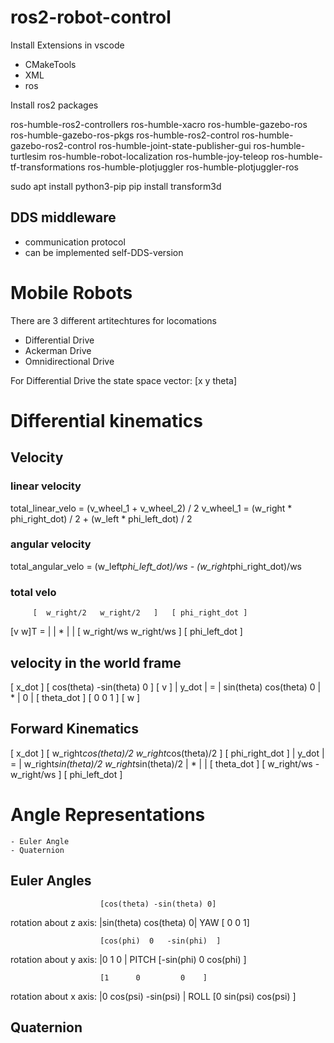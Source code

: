 # ros2-robot-control

Install Extensions in vscode
- CMakeTools
- XML
- ros

Install ros2 packages

ros-humble-ros2-controllers
ros-humble-xacro
ros-humble-gazebo-ros
ros-humble-gazebo-ros-pkgs
ros-humble-ros2-control
ros-humble-gazebo-ros2-control
ros-humble-joint-state-publisher-gui
ros-humble-turtlesim
ros-humble-robot-localization
ros-humble-joy-teleop
ros-humble-tf-transformations
ros-humble-plotjuggler
ros-humble-plotjuggler-ros

sudo apt install python3-pip
pip install transform3d

DDS middleware
--------------
* communication protocol
* can be implemented self-DDS-version

# Mobile Robots
There are 3 different artitechtures for locomations
- Differential Drive
- Ackerman Drive
- Omnidirectional Drive

For Differential Drive the state space vector:
[x y theta]

# Differential kinematics
## Velocity

### linear velocity
total_linear_velo = (v_wheel_1 + v_wheel_2) / 2
v_wheel_1 = (w_right * phi_right_dot) / 2 + (w_left * phi_left_dot) / 2

### angular velocity
total_angular_velo = (w_left*phi_left_dot)/ws - (w_right*phi_right_dot)/ws

### total velo

         [  w_right/2   w_right/2   ]   [ phi_right_dot ]
[v w]T = |                          | * |               | 
         [  w_right/ws  w_right/ws  ]   [ phi_left_dot  ]

## velocity in the world frame

[   x_dot   ]   [ cos(theta) -sin(theta)  0 ]    [ v ]
|   y_dot   | = | sin(theta)  cos(theta)  0 |  * | 0 | 
[ theta_dot ]   [    0         0          1 ]    [ w ]

## Forward Kinematics 
[   x_dot   ]   [ w_right*cos(theta)/2  w_right*cos(theta)/2 ]    [ phi_right_dot ]
|   y_dot   | = | w_right*sin(theta)/2  w_right*sin(theta)/2 |  * |               | 
[ theta_dot ]   [      w_right/ws            -w_right/ws     ]    [ phi_left_dot  ]

# Angle Representations
    - Euler Angle
    - Quaternion

## Euler Angles
                        [cos(theta) -sin(theta) 0]
rotation about z axis:  |sin(theta) cos(theta)  0|   YAW
                        [     0          0      1]


                        [cos(phi)  0   -sin(phi)  ]
rotation about y axis:  |0         1      0       |  PITCH
                        [-sin(phi) 0    cos(phi)  ]


                        [1      0         0    ]
rotation about x axis:  |0  cos(psi) -sin(psi) |     ROLL
                        [0  sin(psi)  cos(psi) ]


## Quaternion